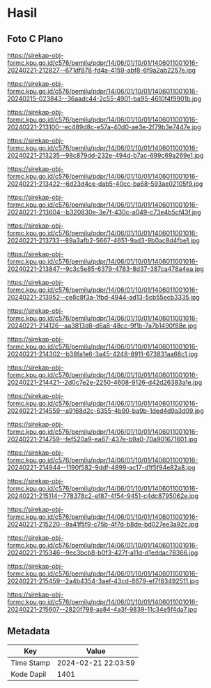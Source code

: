 # Hasil

## Foto C Plano

https://sirekap-obj-formc.kpu.go.id/c576/pemilu/pdpr/14/06/01/10/01/1406011001016-20240221-212827--671df878-fd4a-4159-abf8-6f9a2ab2257e.jpg

https://sirekap-obj-formc.kpu.go.id/c576/pemilu/pdpr/14/06/01/10/01/1406011001016-20240215-023843--36aadc44-2c55-4901-ba95-4610f4f9901b.jpg

https://sirekap-obj-formc.kpu.go.id/c576/pemilu/pdpr/14/06/01/10/01/1406011001016-20240221-213100--ec489d8c-e57a-40d0-ae3e-2f79b3e7447e.jpg

https://sirekap-obj-formc.kpu.go.id/c576/pemilu/pdpr/14/06/01/10/01/1406011001016-20240221-213235--98c879dd-232e-494d-b7ac-699c69a269e1.jpg

https://sirekap-obj-formc.kpu.go.id/c576/pemilu/pdpr/14/06/01/10/01/1406011001016-20240221-213422--6d23d4ce-dab5-40cc-ba68-593ae02105f9.jpg

https://sirekap-obj-formc.kpu.go.id/c576/pemilu/pdpr/14/06/01/10/01/1406011001016-20240221-213604--b320830e-3e7f-430c-a049-c73e4b5cf43f.jpg

https://sirekap-obj-formc.kpu.go.id/c576/pemilu/pdpr/14/06/01/10/01/1406011001016-20240221-213733--89a3afb2-5667-4651-9ad3-9b0ac8d4fbe1.jpg

https://sirekap-obj-formc.kpu.go.id/c576/pemilu/pdpr/14/06/01/10/01/1406011001016-20240221-213847--9c3c5e85-6379-4783-8d37-387ca478a4ea.jpg

https://sirekap-obj-formc.kpu.go.id/c576/pemilu/pdpr/14/06/01/10/01/1406011001016-20240221-213952--ce8c8f3a-1fbd-4944-ad13-5cb55ecb3335.jpg

https://sirekap-obj-formc.kpu.go.id/c576/pemilu/pdpr/14/06/01/10/01/1406011001016-20240221-214126--aa3813d8-d6a8-48cc-9f1b-7a7b1490f88e.jpg

https://sirekap-obj-formc.kpu.go.id/c576/pemilu/pdpr/14/06/01/10/01/1406011001016-20240221-214302--b38fa1e6-3a45-4248-8911-673831aa68c1.jpg

https://sirekap-obj-formc.kpu.go.id/c576/pemilu/pdpr/14/06/01/10/01/1406011001016-20240221-214421--2d0c7e2e-2250-4608-9126-d42d26383a1e.jpg

https://sirekap-obj-formc.kpu.go.id/c576/pemilu/pdpr/14/06/01/10/01/1406011001016-20240221-214559--a9168d2c-6355-4b90-ba9b-1ded4d9a3d09.jpg

https://sirekap-obj-formc.kpu.go.id/c576/pemilu/pdpr/14/06/01/10/01/1406011001016-20240221-214759--fef520a9-ea67-437e-b9a0-70a901671601.jpg

https://sirekap-obj-formc.kpu.go.id/c576/pemilu/pdpr/14/06/01/10/01/1406011001016-20240221-214944--1190f582-9ddf-4899-ac17-d1f5f94e82a8.jpg

https://sirekap-obj-formc.kpu.go.id/c576/pemilu/pdpr/14/06/01/10/01/1406011001016-20240221-215114--778378c2-ef87-4f54-9451-c4dc8795062e.jpg

https://sirekap-obj-formc.kpu.go.id/c576/pemilu/pdpr/14/06/01/10/01/1406011001016-20240221-215220--9a41f5f9-c75b-4f7d-b8de-bd027ee3a92c.jpg

https://sirekap-obj-formc.kpu.go.id/c576/pemilu/pdpr/14/06/01/10/01/1406011001016-20240221-215346--9ec3bcb8-b0f3-427f-a11d-d1eddac78366.jpg

https://sirekap-obj-formc.kpu.go.id/c576/pemilu/pdpr/14/06/01/10/01/1406011001016-20240221-215459--2a4b4354-3aef-43cd-8679-ef7f83492511.jpg

https://sirekap-obj-formc.kpu.go.id/c576/pemilu/pdpr/14/06/01/10/01/1406011001016-20240221-215607--2820f798-aa84-4a3f-9839-11c34e5f4da7.jpg


## Metadata

| Key        | Value               |
| ---------- | ------------------- |
| Time Stamp | 2024-02-21 22:03:59 |
| Kode Dapil | 1401                |



